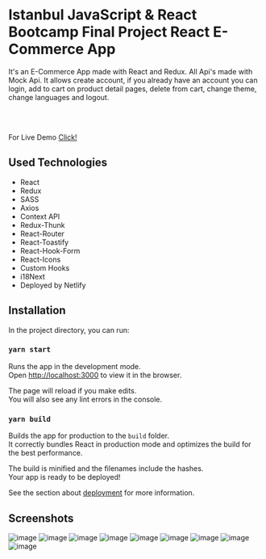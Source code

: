 # Istanbul JavaScript & React Bootcamp Final Project React E-Commerce App
It's an E-Commerce App made with React and Redux. All Api's made with Mock Api. It allows create account, if you already have an account you can login, add to cart on product detail pages, delete from cart, change theme, change languages and logout. 

<br>
<br>

For Live Demo [Click!](https://kodluyoruz-react-bootcamp-final-project.netlify.app/)


<h2>Used Technologies</h2>
  <ul>
    <li>React</li>
    <li>Redux</li>
    <li>SASS</li>
    <li>Axios</li>
    <li>Context API</li>
    <li>Redux-Thunk</li>
    <li>React-Router</li>
    <li>React-Toastify</li>
    <li>React-Hook-Form</li>
    <li>React-Icons</li>
    <li>Custom Hooks</li>
    <li>i18Next</li>
    <li>Deployed by Netlify</li>
  </ul>
<h2>Installation</h2>
In the project directory, you can run:

### `yarn start`

Runs the app in the development mode.\
Open [http://localhost:3000](http://localhost:3000) to view it in the browser.

The page will reload if you make edits.\
You will also see any lint errors in the console.

### `yarn build`

Builds the app for production to the `build` folder.\
It correctly bundles React in production mode and optimizes the build for the best performance.

The build is minified and the filenames include the hashes.\
Your app is ready to be deployed!

See the section about [deployment](https://facebook.github.io/create-react-app/docs/deployment) for more information.

<h2>Screenshots</h2>

![image](https://user-images.githubusercontent.com/83983761/139577700-105b7332-c770-4f27-8765-6f2de8d3aa28.png)
![image](https://user-images.githubusercontent.com/83983761/139577734-c6759b65-3e10-4164-a5c5-46cdbcefe5f4.png)
![image](https://user-images.githubusercontent.com/83983761/139577762-45d20a76-043b-4318-823d-4f14fcd03bda.png)
![image](https://user-images.githubusercontent.com/83983761/139577788-7bed4be0-4c48-4e7b-8a21-317626e788c9.png)
![image](https://user-images.githubusercontent.com/83983761/139577812-3a3a1dfe-e567-43d7-a1c8-a23cb183ca7d.png)
![image](https://user-images.githubusercontent.com/83983761/139577827-f497f5ff-31f9-4e12-b52d-7471dc572efe.png)
![image](https://user-images.githubusercontent.com/83983761/139577865-470739f5-ed54-49e3-ac2e-6d3e8c358dd8.png)
![image](https://user-images.githubusercontent.com/83983761/139577888-0f9cc78d-aa6e-4812-b704-03c3d75dd621.png)
![image](https://user-images.githubusercontent.com/83983761/139577915-70cb8116-fd24-44d6-bbd0-d6880c76a4a3.png)






